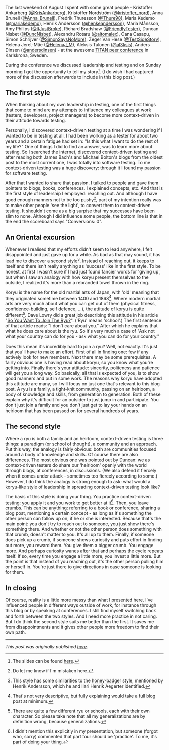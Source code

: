 <!--
.. title: Two styles of leadership in spreading context-driven testing (TITANconf)
.. slug: two-styles-of-leadership-in-spreading-context-driven-testing-titanconf
.. date: 2015-09-06 19:56:54 UTC+02:00
.. tags: context-driven testing, peer conferences, leadership
.. category: conferences
.. link: 
.. description:
.. type: text
-->

The last weekend of August I spent with some great people - Kristoffer Ankarberg ([@KrisAnkarberg](https://twitter.com/KrisAnkarberg)), Kristoffer Nordström ([@kristoffer_nord](https://twitter.com/kristoffer_nord)), Anna Brunell ([@Anna_Brunell](https://twitter.com/Anna_Brunell)), Fredrik Thuresson ([@Thure98](https://twitter.com/Thure98)), Maria Kedemo ([@mariakedemo](https://twitter.com/mariakedemo)), Henrik Andersson ([@henkeandersson](https://twitter.com/henkeandersson)), Maria Månsson, Amy Philips ([@ItJustBroke](https://twitter.com/ItJustBroke)), Richard Bradshaw ([@FriendlyTester](https://twitter.com/FriendlyTester)), Duncan Nisbet ([@DuncNisbet](https://twitter.com/DuncNisbet)), Alexandru Rotaru ([@altomalex](https://twitter.com/altomalex)), Oana Casapu, Simon Schrijver ([@SimonSaysNoMore](https://twitter.com/SimonSaysNoMore)), Zeger Van Hese ([@TestSideStory](https://twitter.com/TestSideStory)), Helena Jeret-Mäe ([@HelenaJ_M](https://twitter.com/HelenaJ_M)), Aleksis Tulonen ([@al3ksis](https://twitter.com/al3ksis)), Anders Dinsen ([@andersdinsen](https://twitter.com/andersdinsen)) - at the awesome [TITAN peer conference](http://www.karlskronatestgathering.se/titan.html) in Karlskrona, Sweden.

During the conference we discussed leadership and testing and on Sunday morning I got the opportunity to tell my story[^1]. (I do wish I had captured more of the discussion afterwards to include in this blog post.)

## The first style
When thinking about my own leadership in testing, one of the first things that come to mind are my attempts to influence my colleagues at work (testers, developers, project managers) to become more context-driven in their attitude towards testing.

<!-- TEASER_END -->

Personally, I discovered context-driven testing at a time I was wondering if I wanted to be in testing at all. I had been working as a tester for about two years and a certain fatigue had set in: "Is this what I want to do the rest of my life?" One of things I did to find an answer, was to learn more about testing. So I searched the internet, discovered context-driven testing and after reading both James Bach's and Michael Bolton's blogs from the oldest post to the most current one, I was totally into software testing. To me context-driven testing was a huge discovery: through it I found my passion for software testing.

After that I wanted to share that passion. I talked to people and gave them pointers to blogs, books, conferences. I explained concepts, etc. And that is the first style of leadership I employed: reaching out. And although I have good enough manners not to be too pushy[^2], part of my intention really was to make other people 'see the light', to convert them to context-driven testing. It shouldn't come as a big surpise that my successes have been slim to none. Although I did influence some people, the bottom line is that in the end the scoreboard says "Conversions: 0".

## An Oriental excursion
Whenever I realised that my efforts didn't seem to lead anywhere, I felt disappointed and just gave up for a while. As bad as that may sound, it has lead me to discover a second style[^3]. Instead of reaching out, it keeps to itself and there isn't really anything as 'success' like in the first style. To be honest, at first I wasn't sure if I had just found fancier words for 'giving up', but when I saw an analogy with how koryu present themselves to the outside, I realized it's more than a rebranded towel thrown in the ring.

Koryu is the name for the old martial arts of Japan, with 'old' meaning that they originated sometime between 1400 and 1868[^4]. Where modern martial arts are very much about what you can get out of them (physical fitness, confidence-building, self defence, ...), the attitude of koryu is quite different[^5]. Dave Lowry did a great job describing this attitude in his article "[So You Want To Join The Ryu?](http://shutokukan.org/join_the_ryu.html)". ('Ryu' means 'school'.) The first sentence of that article reads: "I don't care about you." After which he explains that what he does care about is the ryu. So it's very much a case of "Ask not what your country can do for you - ask what you can do for your country."

Does this mean it's incredibly hard to join a ryu? Well, not exactly. It's just that you'll have to make an effort. First of all in finding one: few if any actively look for new members. Next there may be some prerequisites. A fairly obvious one is having read about koryu, so you know what you're getting into. Finally there's your attitude: sincerity, politeness and patience will get you a long way. So basically, all that is expected of you, is to show good manners and put in some work.
The reasons why koryu have adopted this attitude are many, so I will focus on just one that's relevant to this blog post. A ryu is a family, a tight-knit community, passing on an heirloom, a body of knowledge and skills, from generation to generation. Both of these explain why it's difficult for an outsider to just jump in and participate. You don't just join a family and you don't just get to lay your hands on an heirloom that has been passed on for several hundreds of years.

## The second style
Where a ryu is both a family and an heirloom, context-driven testing is three things: a paradigm (or school of thought), a community and an approach. Put this way, the analogy is fairly obvious: both are communities focused around a body of knowledge and skills. Of course there are also differences. The most obvious one was pointed out by Duncan: we as context-driven testers do share our 'heirloom' openly with the world through blogs, at conferences, in discussions. (We also defend it fiercely when it comes under attack - sometimes too fiercely according to some.) However, I do think the analogy is strong enough to ask: what would a koryu-like style of leadership in spreading context-driven testing look like?

The basis of this style is doing your thing. You practice context-driven testing: you apply it and you work to get better at it[^6].
Then, you leave crumbs. This can be anything: referring to a book or conference, sharing a blog post, mentioning a certain concept - as long as it's something the other person can follow up on, if he or she is interested. Because that's the main point: you don't try to reach out to someone, you just show there's something there. And whether or not the other person does something with that crumb, doesn't matter to you. It's all up to them.
Finally, if someone does pick up a crumb, if someone shows curiosity and puts effort in finding out more, you reward them. You give them a bigger crumb. You engage more. And perhaps curiosity wanes after that and perhaps the cycle repeats itself. If so, every time you engage a little more, you invest a little more. But the point is that instead of you reaching out, it's the other person pulling him or herself in. You're just there to give directions in case someone is looking for them.

## In closing
Of course, reality is a little more messy than what I presented here. I've influenced people in different ways outside of work, for instance through this blog or by speaking at conferences. I still find myself switching back and forth between the two styles. And I need more practice in not caring. But I do think the second style suits me better than the first. It saves me from disappointments and it gives other people more freedom to find their own path.

---

*This post was originally published [here](https://testingcurve.wordpress.com/2015/09/06/two-styles-of-leadership-in-spreading-context-driven-testing-titanconf/).*

[^1]: The slides can be found [here](https://j19sch.github.io/slides/TITAN_leadership_koryu.html#/).

[^2]: Do let me know if I'm mistaken here.

[^3]: This style has some similarities to the [honey-badger](https://www.youtube.com/watch?v=4r7wHMg5Yjg) style, mentioned by Henrik Andersson, which he and Ilari Henrik Aegerter identified.

[^4]: That's not very descriptive, but fully explaining would take a full blog post at minimum.

[^5]: There are quite a few different ryu or schools, each with their own character. So please take note that all my generalizations are by definition wrong, because generalizations.

[^6]: I didn't mention this explicitly in my presentation, but someone (forgot who, sorry) commented that part four should be 'practice'. To me, it's part of doing your thing.